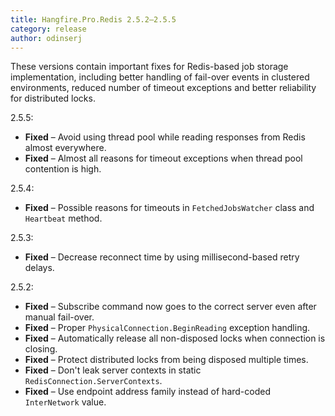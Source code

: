 ```yaml
---
title: Hangfire.Pro.Redis 2.5.2—2.5.5
category: release
author: odinserj
---
```


These versions contain important fixes for Redis-based job storage implementation, including better handling of fail-over events in clustered environments, reduced number of timeout exceptions and better reliability for distributed locks. 

2.5.5:
* **Fixed** – Avoid using thread pool while reading responses from Redis almost everywhere.
* **Fixed** – Almost all reasons for timeout exceptions when thread pool contention is high.

2.5.4:
* **Fixed** – Possible reasons for timeouts in `FetchedJobsWatcher` class and `Heartbeat` method.

2.5.3:
* **Fixed** – Decrease reconnect time by using millisecond-based retry delays.

2.5.2:
* **Fixed** – Subscribe command now goes to the correct server even after manual fail-over.
* **Fixed** – Proper `PhysicalConnection.BeginReading` exception handling.
* **Fixed** – Automatically release all non-disposed locks when connection is closing.
* **Fixed** – Protect distributed locks from being disposed multiple times.
* **Fixed** – Don't leak server contexts in static `RedisConnection.ServerContexts`.
* **Fixed** – Use endpoint address family instead of hard-coded `InterNetwork` value.
